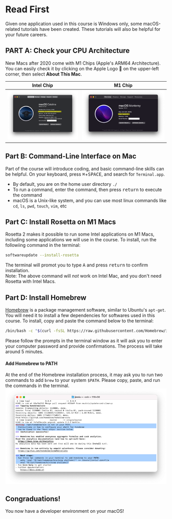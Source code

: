 #  Read First

Given one application used in this course is Windows only, some macOS-related tutorials have been created. These tutorials will also be helpful for your future careers.

## PART A: Check your CPU Architecture

New Macs after 2020 come with M1 Chips (Apple's ARM64 Architecture). You can easily check it by clicking on the Apple Logo &#63743; on the upper-left corner, then select **About This Mac**.

| Intel Chip | M1 Chip |
| ----- | ------ |
| ![Intel](../assets/img/Intel.png) | ![M1](../assets/img/M1.png) |


## Part B: Command-Line Interface on Mac

Part of the course will introduce coding, and basic command-line skills can be helpful. On your keyboard, press <kbd>&#8984;</kbd>+<kbd>SPACE</kbd>, and search for `Terminal.app`.
- By default, you are on the home user directory `./`
- To run a command, enter the command, then press <kbd>return</kbd> to execute the command
- macOS is a Unix-like system, and you can use most linux commands like `cd`, `ls`, `pwd`, `touch`, `vim`, etc

## Part C: Install Rosetta on M1 Macs

Rosetta 2 makes it possible to run some Intel applications on M1 Macs, including some applications we will use in the course. To install, run the followiing command in the terminal:
```sh
softwareupdate --install-rosetta
```
The terminal will promot you to type <kbd>A</kbd> and press <kbd>return</kbd> to confirm installation.  
Note: The above command will *not* work on Intel Mac, and you don't need Rosetta with Intel Macs.


## Part D: Install Homebrew

[Homebrew](https://brew.sh) is a package management software, similar to Ubuntu's `apt-get`. You will need it to install a few dependencies for softwares used in this course. To install, copy and paste the command below to the terminal:
```sh
/bin/bash -c "$(curl -fsSL https://raw.githubusercontent.com/Homebrew/install/HEAD/install.sh)"
```
Please follow the prompts in the terminal window as it will ask you to enter your computer password and provide confirmations. The process will take around 5 minutes.

#### Add Homebrew to PATH

At the end of the Homebrew installation process, it may ask you to run two commands to add `brew` to your system `$PATH`. Please copy, paste, and run the commands in the terminal.
![HomebrewPATH](../assets/img/HomebrewPATH.png)

## Congraduations!

You now have a developer environment on your macOS!
